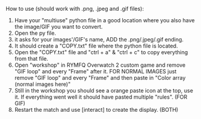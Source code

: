 How to use (should work with .png, .jpeg and .gif files):
1. Have your "multiuse" python file in a good location where you also have the image/GIF you want to convert.
2. Open the py file.
3. it asks for your images'/GIF's name, ADD the .png/.jpeg/.gif ending.
4. It should create a "COPY.txt" file where the python file is located.
5. Open the "COPY.txt" file and "ctrl + a" & "ctrl + c" to copy everything from that file.
6. Open "workshop" in RYMFQ Overwatch 2 custom game and remove "GIF loop" and every "Frame" after it. FOR NORMAL IMAGES just remove "GIF loop" and every "Frame" and then paste in "Color array (normal images here)"
7. Still in the workshop you should see a orange paste icon at the top, use it. If everything went well it should have pasted multiple "rules". (FOR GIF)
8. Restart the match and use [interact] to create the display. (BOTH)
